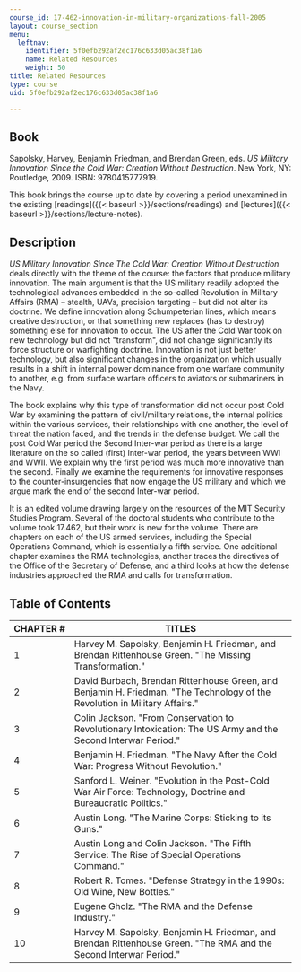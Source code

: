```yaml
---
course_id: 17-462-innovation-in-military-organizations-fall-2005
layout: course_section
menu:
  leftnav:
    identifier: 5f0efb292af2ec176c633d05ac38f1a6
    name: Related Resources
    weight: 50
title: Related Resources
type: course
uid: 5f0efb292af2ec176c633d05ac38f1a6

---
```


Book
----

Sapolsky, Harvey, Benjamin Friedman, and Brendan Green, eds. _US Military Innovation Since the Cold War: Creation Without Destruction_. New York, NY: Routledge, 2009. ISBN: 9780415777919.

This book brings the course up to date by covering a period unexamined in the existing [readings]({{< baseurl >}}/sections/readings) and [lectures]({{< baseurl >}}/sections/lecture-notes).

Description
-----------

_US Military Innovation Since The Cold War: Creation Without Destruction_ deals directly with the theme of the course: the factors that produce military innovation. The main argument is that the US military readily adopted the technological advances embedded in the so-called Revolution in Military Affairs (RMA) – stealth, UAVs, precision targeting – but did not alter its doctrine. We define innovation along Schumpeterian lines, which means creative destruction, or that something new replaces (has to destroy) something else for innovation to occur. The US after the Cold War took on new technology but did not "transform", did not change significantly its force structure or warfighting doctrine. Innovation is not just better technology, but also significant changes in the organization which usually results in a shift in internal power dominance from one warfare community to another, e.g. from surface warfare officers to aviators or submariners in the Navy.

The book explains why this type of transformation did not occur post Cold War by examining the pattern of civil/military relations, the internal politics within the various services, their relationships with one another, the level of threat the nation faced, and the trends in the defense budget. We call the post Cold War period the Second Inter-war period as there is a large literature on the so called (first) Inter-war period, the years between WWI and WWII. We explain why the first period was much more innovative than the second. Finally we examine the requirements for innovative responses to the counter-insurgencies that now engage the US military and which we argue mark the end of the second Inter-war period.

It is an edited volume drawing largely on the resources of the MIT Security Studies Program. Several of the doctoral students who contribute to the volume took 17.462, but their work is new for the volume. There are chapters on each of the US armed services, including the Special Operations Command, which is essentially a fifth service. One additional chapter examines the RMA technologies, another traces the directives of the Office of the Secretary of Defense, and a third looks at how the defense industries approached the RMA and calls for transformation.

Table of Contents
-----------------

| CHAPTER # | TITLES |
| --- | --- |
| 1 | Harvey M. Sapolsky, Benjamin H. Friedman, and Brendan Rittenhouse Green. "The Missing Transformation." |
| 2 | David Burbach, Brendan Rittenhouse Green, and Benjamin H. Friedman. "The Technology of the Revolution in Military Affairs." |
| 3 | Colin Jackson. "From Conservation to Revolutionary Intoxication: The US Army and the Second Interwar Period." |
| 4 | Benjamin H. Friedman. "The Navy After the Cold War: Progress Without Revolution." |
| 5 | Sanford L. Weiner. "Evolution in the Post-Cold War Air Force: Technology, Doctrine and Bureaucratic Politics." |
| 6 | Austin Long. "The Marine Corps: Sticking to its Guns." |
| 7 | Austin Long and Colin Jackson. "The Fifth Service: The Rise of Special Operations Command." |
| 8 | Robert R. Tomes. "Defense Strategy in the 1990s: Old Wine, New Bottles." |
| 9 | Eugene Gholz. "The RMA and the Defense Industry." |
| 10 | Harvey M. Sapolsky, Benjamin H. Friedman, and Brendan Rittenhouse Green. "The RMA and the Second Interwar Period."